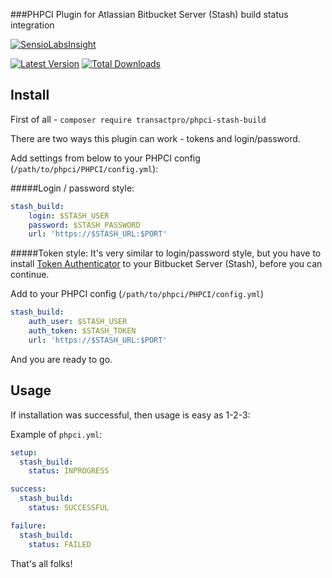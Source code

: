 ###PHPCI Plugin for Atlassian Bitbucket Server (Stash) build status integration

[![SensioLabsInsight](https://insight.sensiolabs.com/projects/9e914e3d-c616-4a77-b001-00632c578e3d/big.png)](https://insight.sensiolabs.com/projects/9e914e3d-c616-4a77-b001-00632c578e3d)

[![Latest Version](https://img.shields.io/packagist/v/transactpro/phpci-stash-build.svg?style=flat-square)](https://github.com/transactpro/phpci-stash-build/releases)
[![Total Downloads](https://img.shields.io/packagist/dt/transactpro/phpci-stash-build.svg?style=flat-square)](https://packagist.org/packages/transactpro/phpci-stash-build)

## Install
First of all - `composer require transactpro/phpci-stash-build`

There are two ways this plugin can work - tokens and login/password.

Add settings from below to your PHPCI config (`/path/to/phpci/PHPCI/config.yml`):

#####Login / password style:
```yml
stash_build:
    login: $STASH_USER
    password: $STASH_PASSWORD
    url: 'https://$STASH_URL:$PORT'
```

#####Token style:
It's very similar to login/password style, but you have to install [Token Authenticator](https://marketplace.atlassian.com/plugins/com.thundermoose.plugins.stash-token-auth/server/overview) to your Bitbucket Server (Stash), before you can continue.

Add to your PHPCI config (`/path/to/phpci/PHPCI/config.yml`)
```yml
stash_build:
    auth_user: $STASH_USER
    auth_token: $STASH_TOKEN
    url: 'https://$STASH_URL:$PORT'
```

And you are ready to go.

## Usage
If installation was successful, then usage is easy as 1-2-3:

Example of `phpci.yml`:
```yml
setup:
  stash_build:
    status: INPROGRESS

success:
  stash_build:
    status: SUCCESSFUL

failure:
  stash_build:
    status: FAILED
```

That's all folks!
